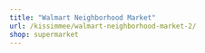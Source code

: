 ```yaml
---
title: "Walmart Neighborhood Market"
url: /kissimmee/walmart-neighborhood-market-2/
shop: supermarket
---
```

